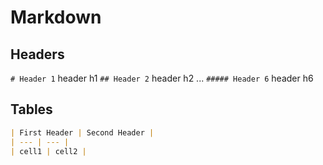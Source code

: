 # Markdown

## Headers

`# Header 1` header h1
`## Header 2` header h2
...
`##### Header 6` header h6

## Tables
```markdown
| First Header | Second Header |
| --- | --- |
| cell1 | cell2 |
```
